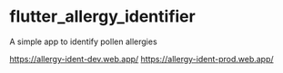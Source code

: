 # flutter_allergy_identifier

A simple app to identify pollen allergies

https://allergy-ident-dev.web.app/
https://allergy-ident-prod.web.app/
